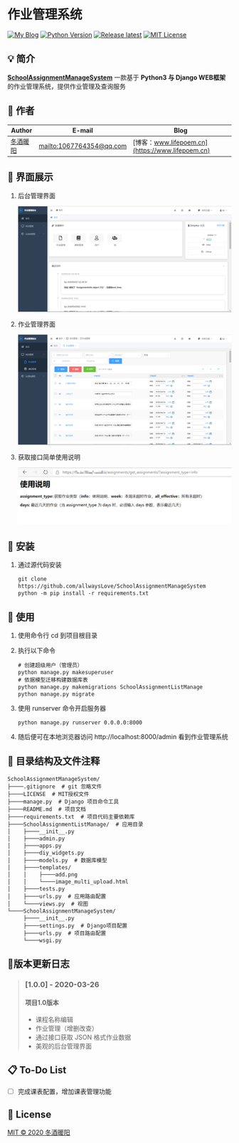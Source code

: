 # 作业管理系统

[![My Blog](https://img.shields.io/badge/Blog-lifepoem-orange.svg?style=flat-square)](http://www.lifepoem.cn/) [![Python Version](https://img.shields.io/badge/Python-3.6|3.7|3.8-success.svg?style=flat-square)](https://www.python.org/) [![Release latest](https://img.shields.io/badge/Release-latest-blue.svg?style=flat-square)](https://github.com/allwaysLove/ChaoXing-Automatic-watch-Course/releases) [![MIT License](https://img.shields.io/badge/LICENSE-MIT-yellow.svg?style=flat-square)](https://github.com/allwaysLove/ChaoXing-Automatic-watch-Course/blob/master/LICENSE)



## :bulb: 简介

**[SchoolAssignmentManageSystem](https://github.com/allwaysLove/SchoolAssignmentManageSystem)** 一款基于 **Python3 与 Django WEB框架** 的作业管理系统，提供作业管理及查询服务



## :sparkling_heart: 作者

| Author                                     | E-mail                                               | Blog                                             |
| ------------------------------------------ | ---------------------------------------------------- | ------------------------------------------------ |
| [冬酒暖阳](https://github.com/allwaysLove) | [mailto:1067764354@qq.com](mailto:1067764354@qq.com) | [博客：www.lifepoem.cn](https://www.lifepoem.cn) |

## :postal_horn: 界面展示

1. 后台管理界面

    ![后台管理界面](.\images\后台管理界面.png)

2. 作业管理界面

    ![作业管理界面](.\images\作业管理界面.png)

3. 获取接口简单使用说明

    ![获取接口简单使用说明](.\images\获取接口简单使用说明.png)

## :hammer: 安装

1. 通过源代码安装

    ```shell
    git clone https://github.com/allwaysLove/SchoolAssignmentManageSystem
    python -m pip install -r requirements.txt
    ```




## :blue_book: ​使用

1. 使用命令行 cd 到项目根目录

2. 执行以下命令

    ```shell
    # 创建超级用户（管理员）
    python manage.py makesuperuser
    # 依据模型迁移构建数据库表
    python manage.py makemigrations SchoolAssignmentListManage
    python manage.py migrate
    ```

3. 使用 runserver 命令开启服务器

    ```shell
    python manage.py runserver 0.0.0.0:8000
    ```

4. 随后便可在本地浏览器访问 http://localhost:8000/admin 看到作业管理系统



## :memo: 目录结构及文件注释

```
SchoolAssignmentManageSystem/
├────.gitignore  # git 忽略文件
├────LICENSE  # MIT授权文件
├────manage.py  # Django 项目命令工具
├────README.md  # 项目文档
├────requirements.txt  # 项目代码主要依赖库
├────SchoolAssignmentListManage/  # 应用目录
│    ├────__init__.py
│    ├────admin.py
│    ├────apps.py
│    ├────diy_widgets.py
│    ├────models.py  # 数据库模型
│    ├────templates/
│    │    ├────add.png
│    │    └────image_multi_upload.html
│    ├────tests.py
│    ├────urls.py  # 应用路由配置
│    └────views.py  # 视图
└────SchoolAssignmentManageSystem/
     ├────__init__.py
     ├────settings.py  # Django项目配置
     ├────urls.py  # 项目路由配置
     └────wsgi.py
```



## :bookmark_tabs:版本更新日志

> ### [1.0.0] - 2020-03-26
> #### 项目1.0版本
> * 课程名称编辑
> * 作业管理（增删改查）
> * 通过接口获取 JSON 格式作业数据
> * 美观的后台管理界面



## :clipboard: ​To-Do List

- [ ] 完成课表配置，增加课表管理功能



## :bookmark_tabs: License

[MIT © 2020 冬酒暖阳](https://github.com/allwaysLove/SchoolAssignmentManageSystem/blob/master/LICENSE)


